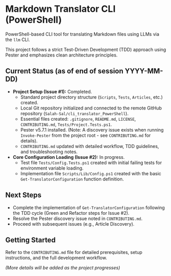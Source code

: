 # Markdown Translator CLI (PowerShell)

PowerShell-based CLI tool for translating Markdown files using LLMs via the `llm` CLI.

This project follows a strict Test-Driven Development (TDD) approach using Pester and emphasizes clean architecture principles.

## Current Status (as of end of session YYYY-MM-DD)

*   **Project Setup (Issue #1):** Completed.
    *   Standard project directory structure (`Scripts`, `Tests`, `Articles`, etc.) created.
    *   Local Git repository initialized and connected to the remote GitHub repository (`Salah-Sal/cli_translator_PowerShell`).
    *   Essential files created: `.gitignore`, `README.md`, `LICENSE`, `CONTRIBUTING.md`, `Tests/Project.Tests.ps1`.
    *   Pester v5.7.1 installed. (Note: A discovery issue exists when running `Invoke-Pester` from the project root - see `CONTRIBUTING.md` for details).
    *   `CONTRIBUTING.md` updated with detailed workflow, TDD guidelines, and troubleshooting notes.
*   **Core Configuration Loading (Issue #2):** In progress.
    *   Test file `Tests/Config.Tests.ps1` created with initial failing tests for environment variable loading.
    *   Implementation file `Scripts/Lib/Config.ps1` created with the basic `Get-TranslatorConfiguration` function definition.

## Next Steps

*   Complete the implementation of `Get-TranslatorConfiguration` following the TDD cycle (Green and Refactor steps for Issue #2).
*   Resolve the Pester discovery issue noted in `CONTRIBUTING.md`.
*   Proceed with subsequent issues (e.g., Article Discovery).

## Getting Started

Refer to the `CONTRIBUTING.md` file for detailed prerequisites, setup instructions, and the full development workflow.

*(More details will be added as the project progresses)* 